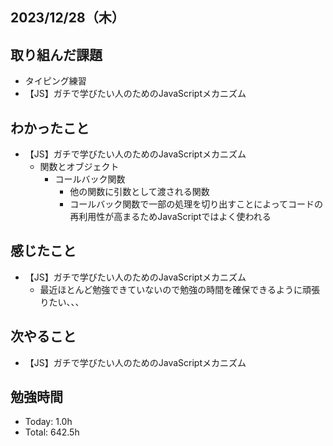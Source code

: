 ## 2023/12/28（木）

## 取り組んだ課題

- タイピング練習
- 【JS】ガチで学びたい人のためのJavaScriptメカニズム

## わかったこと
- 【JS】ガチで学びたい人のためのJavaScriptメカニズム
  - 関数とオブジェクト
    - コールバック関数
      - 他の関数に引数として渡される関数
      - コールバック関数で一部の処理を切り出すことによってコードの再利用性が高まるためJavaScriptではよく使われる


## 感じたこと 
- 【JS】ガチで学びたい人のためのJavaScriptメカニズム
  - 最近ほとんど勉強できていないので勉強の時間を確保できるように頑張りたい、、、

## 次やること
- 【JS】ガチで学びたい人のためのJavaScriptメカニズム

## 勉強時間

- Today: 1.0h
- Total: 642.5h
